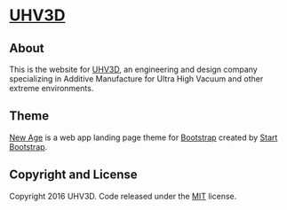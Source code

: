 # [UHV3D](http://uhv3d.com/)

## About
This is the website for [UHV3D](http://uhv3d.com/), an engineering and design company specializing in Additive Manufacture for Ultra High Vacuum and other extreme environments.

## Theme

[New Age](http://startbootstrap.com/template-overviews/new-age/) is a web app landing page theme for [Bootstrap](http://getbootstrap.com/) created by [Start Bootstrap](http://startbootstrap.com/).


## Copyright and License

Copyright 2016 UHV3D. Code released under the [MIT](https://opensource.org/licenses/MIT) license.